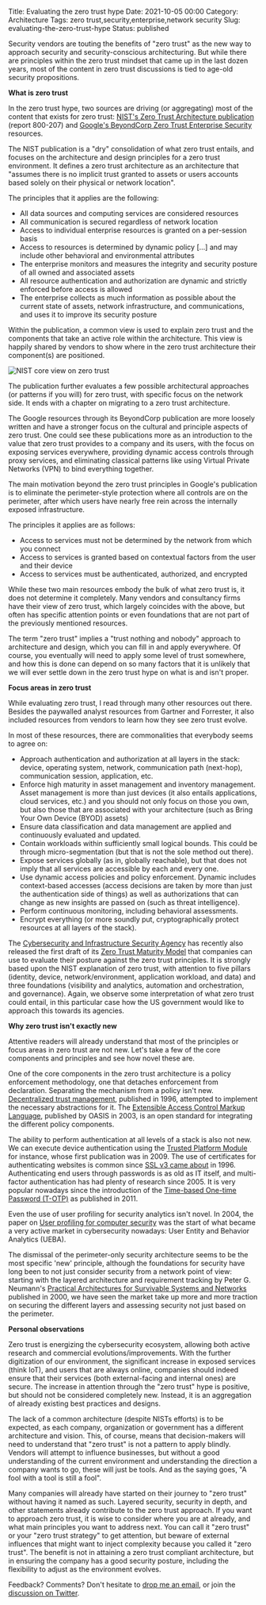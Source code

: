 Title: Evaluating the zero trust hype
Date: 2021-10-05 00:00
Category: Architecture
Tags: zero trust,security,enterprise,network security
Slug: evaluating-the-zero-trust-hype
Status: published

Security vendors are touting the benefits of "zero trust" as the new way to
approach security and security-conscious architecturing. But while there are
principles within the zero trust mindset that came up in the last dozen years,
most of the content in zero trust discussions is tied to age-old security
propositions.

**What is zero trust**

In the zero trust hype, two sources are driving (or aggregating) most of the
content that exists for zero trust: [NIST's Zero Trust Architecture
publication](https://www.nist.gov/publications/zero-trust-architecture) (report
800-207) and [Google's BeyondCorp Zero Trust Enterprise
Security](https://cloud.google.com/beyondcorp/) resources.

The NIST publication is a "dry" consolidation of what zero trust entails, and
focuses on the architecture and design principles for a zero trust environment.
It defines a zero trust architecture as an architecture that "assumes there is
no implicit trust granted to assets or users accounts based solely on their
physical or network location". 

The principles that it applies are the following:

* All data sources and computing services are considered resources
* All communication is secured regardless of network location
* Access to individual enterprise resources is granted on a per-session basis
* Access to resources is determined by dynamic policy [...] and may include
  other behavioral and environmental attributes
* The enterprise monitors and measures the integrity and security posture of all
  owned and associated assets
* All resource authentication and authorization are dynamic and strictly
  enforced before access is allowed
* The enterprise collects as much information as possible about the current
  state of assets, network infrastructure, and communications, and uses it to
  improve its security posture

Within the publication, a common view is used to explain zero trust and the
components that take an active role within the architecture. This view is
happily shared by vendors to show where in the zero trust architecture their
component(s) are positioned.

![NIST core view on zero trust]({static}/images/202110/zerotrust-core.png)

The publication further evaluates a few possible architectural approaches (or
patterns if you will) for zero trust, with specific focus on the network side.
It ends with a chapter on migrating to a zero trust architecture.

The Google resources through its BeyondCorp publication are more loosely written
and have a stronger focus on the cultural and principle aspects of zero trust.
One could see these publications more as an introduction to the value that zero
trust provides to a company and its users, with the focus on exposing services
everywhere, providing dynamic access controls through proxy services, and
eliminating classical patterns like using Virtual Private Networks (VPN) to bind
everything together.

The main motivation beyond the zero trust principles in Google's publication is
to eliminate the perimeter-style protection where all controls are on the
perimeter, after which users have nearly free rein across the internally
exposed infrastructure.

The principles it applies are as follows:

* Access to services must not be determined by the network from which you
  connect
* Access to services is granted based on contextual factors from the user and
  their device
* Access to services must be authenticated, authorized, and encrypted

While these two main resources embody the bulk of what zero trust is, it does
not determine it completely. Many vendors and consultancy firms have
their view of zero trust, which largely coincides with the above, but often
has specific attention points or even foundations that are not part of the
previously mentioned resources.

The term "zero trust" implies a "trust nothing and nobody" approach to
architecture and design, which you can fill in and apply everywhere. Of course,
you eventually will need to apply some level of trust somewhere, and how this is
done can depend on so many factors that it is unlikely that we will ever settle
down in the zero trust hype on what is and isn't proper.

**Focus areas in zero trust**

While evaluating zero trust, I read through many other resources out there.
Besides the paywalled analyst resources from Gartner and Forrester, it also
included resources from vendors to learn how they see zero trust evolve.

In most of these resources, there are commonalities that everybody seems to
agree on:

* Approach authentication and authorization at all layers in the stack: device,
  operating system, network, communication path (next-hop), communication
  session, application, etc.
* Enforce high maturity in asset management and inventory management. Asset
  management is more than just devices (it also entails applications, cloud
  services, etc.) and you should not only focus on those you own, but also those
  that are associated with your architecture (such as Bring Your Own Device
  (BYOD) assets)
* Ensure data classification and data management are applied and continuously
  evaluated and updated.
* Contain workloads within sufficiently small logical bounds. This could be
  through micro-segmentation (but that is not the sole method out there).
* Expose services globally (as in, globally reachable), but that does not
  imply that all services are accessible by each and every one.
* Use dynamic access policies and policy enforcement. Dynamic includes
  context-based accesses (access decisions are taken by more than just the
  authentication side of things) as well as authorizations that can change as
  new insights are passed on (such as threat intelligence).
* Perform continuous monitoring, including behavioral assessments.
* Encrypt everything (or more soundly put, cryptographically protect resources
  at all layers of the stack).

The [Cybersecurity and Infrastructure Security Agency](https://www.cisa.gov) has
recently also released the first draft of its [Zero Trust Maturity
Model](https://www.cisa.gov/publication/zero-trust-maturity-model) that
companies can use to evaluate their posture against the zero trust principles.
It is strongly based upon the NIST explanation of zero trust, with attention to
five pillars (identity, device, network/environment, application workload, and
data) and three foundations (visibility and analytics, automation and
orchestration, and governance). Again, we observe some interpretation of what
zero trust could entail, in this particular case how the US government would
like to approach this towards its agencies.

**Why zero trust isn't exactly new**

Attentive readers will already understand that most of the principles or focus
areas in zero trust are not new. Let's take a few of the core components and
principles and see how novel these are.

One of the core components in the zero trust architecture is a policy
enforcement methodology, one that detaches enforcement from declaration.
Separating the mechanism from a policy isn't new. [Decentralized trust
management](https://ieeexplore.ieee.org/document/502679), published in 1996,
attempted to implement the necessary abstractions for it. The [Extensible Access
Control Markup
Language](https://www.oasis-open.org/committees/tc_home.php?wg_abbrev=xacml),
published by OASIS in 2003, is an open standard for integrating the different policy
components.

The ability to perform authentication at all levels of a stack is also not new.
We can execute device authentication using the [Trusted Platform
Module](https://en.wikipedia.org/wiki/Trusted_Platform_Module) for instance,
whose first publication was in 2009. The use of certificates for authenticating
websites is common since [SSL v3 came
about](https://en.wikipedia.org/wiki/Transport_Layer_Security) in 1996.
Authenticating end users through passwords is as old as IT itself, and
multi-factor authentication has had plenty of research since 2005. It is very
popular nowadays since the introduction of the [Time-based One-time Password
(T-OTP)](https://datatracker.ietf.org/doc/html/rfc6238) as published in 2011.

Even the use of user profiling for security analytics isn't novel. In 2004, the
paper on [User profiling for computer
security](https://ieeexplore.ieee.org/abstract/document/1386699) was the start
of what became a very active market in cybersecurity nowadays: User Entity and
Behavior Analytics (UEBA).

The dismissal of the perimeter-only security architecture seems to be the most
specific 'new' principle, although the foundations for security have long been
to not just consider security from a network point of view: starting with the
layered architecture and requirement tracking by Peter G. Neumann's [Practical
Architectures for Survivable Systems and Networks](http://www.csl.sri.com/users/neumann/survivability.pdf)
published in 2000, we have seen the market take up more and more traction on
securing the different layers and assessing security not just based on the
perimeter.

**Personal observations**

Zero trust is energizing the cybersecurity ecosystem, allowing both active
research and commercial evolutions/improvements. With the further
digitization of our environment, the significant increase in exposed services (think
IoT), and users that are always online, companies should indeed ensure that their
services (both external-facing and internal ones) are secure. The
increase in attention through the "zero trust" hype is positive, but should not
be considered completely new. Instead, it is an aggregation of already existing
best practices and designs.

The lack of a common architecture (despite NISTs efforts) is to be expected, as
each company, organization or government has a different architecture and
vision. This, of course, means that decision-makers will need to understand that
"zero trust" is not a pattern to apply blindly. Vendors will attempt to
influence businesses, but without a good understanding of the current
environment and understanding the direction a company wants to go, these will
just be tools. And as the saying goes, "A fool with a tool is still a fool".

Many companies will already have started on their journey to "zero trust"
without having it named as such. Layered security, security in depth, and other
statements already contribute to the zero trust approach. If you want to
approach zero trust, it is wise to consider where you are at already, and what
main principles you want to address next. You can call it "zero trust" or your
"zero trust strategy" to get attention, but beware of external influences that
might want to inject complexity because you called it "zero trust". The benefit
is not in attaining a zero trust compliant architecture, but in ensuring the
company has a good security posture, including the flexibility to adjust as the
environment evolves.

Feedback? Comments? Don't hesitate to [drop me an
email](mailto:sven.vermeulen@siphos.be), or join the [discussion on
Twitter](https://twitter.com/infrainsight/status/TODO).

<!-- PELICAN_END_SUMMARY -->
